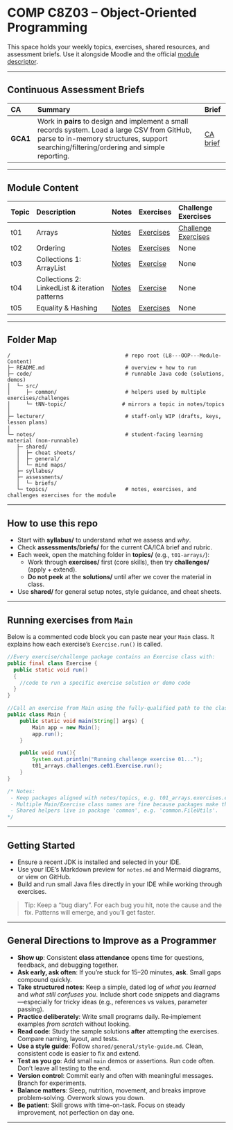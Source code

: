 # COMP C8Z03 – Object‑Oriented Programming

This space holds your weekly topics, exercises, shared resources, and assessment briefs. Use it alongside Moodle and the official [module descriptor](https://courses.dkit.ie/index.cfm/page/module/moduleId/55497/deliveryperiodid/1066).

---

## Continuous Assessment Briefs

| CA                   | Summary                                                                                                                                                                                                                                               | Brief                                                                                               |
| :------------------------ | :--------------------------------------------------------------------------------------------------------------------------------------------------------------------------------------------------------------------------------------------------------------- | :-------------------------------------------------------------------------------------------------- |
| **GCA1** | Work in **pairs** to design and implement a small records system. Load a large CSV from GitHub, parse to in-memory structures, support searching/filtering/ordering and simple reporting. | [CA brief](/notes/syllabus/assessments/briefs/2025-26-l8-s2-oop-gca1.md) |

---

## Module Content

| Topic | Description | Notes | Exercises | Challenge Exercises |
|:--|:--|:--|:--|:--|
| t01 | Arrays | [Notes](notes/topics/t01_arrays/t01_arrays_notes.md) | [Exercises](notes/topics/t01_arrays/exercises/t01_arrays_exercises.md) | [Challenge Exercises](notes/topics/t01_arrays/challenges/ce01_array_of_suspects.md) | 
| t02 | Ordering | [Notes](/notes/topics/t02_ordering/t02_ordering_notes.md) | [Exercises](/notes/topics/t02_ordering/exercises/t02_ordering_exercises.md) | None |
| t03 | Collections 1: ArrayList | [Notes](/notes/topics/t03_collections_1/t03_collections_1_notes.md) | [Exercise](/notes/topics/t03_collections_1/exercises/t03_collections_1_exercises.md) | None |
| t04 | Collections 2: LinkedList & iteration patterns |[Notes](/notes/topics/t04_collections_2/t04_collections_2_notes.md) | [Exercise](/notes/topics/t04_collections_2/exercises/t04_collections_2_exercises.md) | None |
| t05 | Equality & Hashing | [Notes](/notes/topics/t05_equality_hashing/t02_equality_hashing_notes.md) | [Exercises](/notes/topics/t05_equality_hashing/exercises/t05_equality_hashing_exercises.md) | None |

---

## Folder Map

```text
/                                     # repo root (L8---OOP---Module-Content)
├─ README.md                          # overview + how to run
├─ code/                              # runnable Java code (solutions, demos)
│  └─ src/
│     ├─ common/                      # helpers used by multiple exercises/challenges
│     └─ tNN-topic/                  # mirrors a topic in notes/topics
│
├─ lecturer/                          # staff-only WIP (drafts, keys, lesson plans)
│
└─ notes/                             # student-facing learning material (non-runnable)
   ├─ shared/
   │  ├─ cheat sheets/
   │  ├─ general/
   │  └─ mind maps/
   ├─ syllabus/
   ├─ assessments/
   │  └─ briefs/
   └─ topics/                         # notes, exercises, and challenges exercises for the module
```

---

## How to use this repo
- Start with **syllabus/** to understand *what* we assess and *why*.
- Check **assessments/briefs/** for the current CA/ICA brief and rubric.
- Each week, open the matching folder in **topics/** (e.g., `t01-arrays/`):
  - Work through **exercises/** first (core skills), then try **challenges/** (apply + extend).
  - **Do not peek** at the **solutions/** until after we cover the material in class.
- Use **shared/** for general setup notes, style guidance, and cheat sheets.

---

## Running exercises from `Main`

Below is a commented code block you can paste near your `Main` class. It explains how each exercise’s `Exercise.run()` is called.

```java
//Every exercise/challenge package contains an Exercise class with:
public final class Exercise {
  public static void run() 
  { 
    //code to run a specific exercise solution or demo code
  }
}

//Call an exercise from Main using the fully-qualified path to the class (e.g. t01_arrays.challenges.ce01.Exercise):
public class Main {
    public static void main(String[] args) {
        Main app = new Main();
        app.run();
    }

    public void run(){
        System.out.println("Running challenge exercise 01...");
        t01_arrays.challenges.ce01.Exercise.run();
    }
}

/* Notes:
 - Keep packages aligned with notes/topics, e.g. t01_arrays.exercises.ex01_basics.
 - Multiple Main/Exercise class names are fine because packages make them unique.
 - Shared helpers live in package 'common', e.g. 'common.FileUtils'.
*/
```

---

## Getting Started
- Ensure a recent JDK is installed and selected in your IDE.
- Use your IDE’s Markdown preview for `notes.md` and Mermaid diagrams, or view on GitHub.
- Build and run small Java files directly in your IDE while working through exercises.

> Tip: Keep a “bug diary”. For each bug you hit, note the cause and the fix. Patterns will emerge, and you’ll get faster.

---

## General Directions to Improve as a Programmer

- **Show up**: Consistent **class attendance** opens time for questions, feedback, and debugging together.
- **Ask early, ask often**: If you’re stuck for 15–20 minutes, **ask**. Small gaps compound quickly.
- **Take structured notes**: Keep a simple, dated log of *what you learned* and *what still confuses you*. Include short
  code snippets and diagrams—especially for tricky ideas (e.g., references vs values, parameter passing).
- **Practice deliberately**: Write small programs daily. Re‑implement examples *from scratch* without looking.
- **Read code**: Study the sample solutions **after** attempting the exercises. Compare naming, layout, and tests.
- **Use a style guide**: Follow `shared/general/style-guide.md`. Clean, consistent code is easier to fix and extend.
- **Test as you go**: Add small `main` demos or assertions. Run code often. Don’t leave all testing to the end.
- **Version control**: Commit early and often with meaningful messages. Branch for experiments.
- **Balance matters**: Sleep, nutrition, movement, and breaks improve problem‑solving. Overwork slows you down.
- **Be patient**: Skill grows with time-on-task. Focus on steady improvement, not perfection on day one.

---
